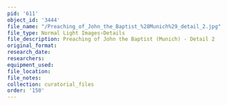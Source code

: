 ```yaml
---
pid: '611'
object_id: '3444'
file_name: "/Preaching_of_John_the_Baptist_%28Munich%29_detail_2.jpg"
file_type: Normal Light Images›Details
file_description: Preaching of John the Baptist (Munich) - Detail 2
original_format:
research_date:
researchers:
equipment_used:
file_location:
file_notes:
collection: curatorial_files
order: '150'
---
```

